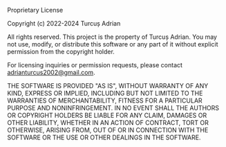 Proprietary License

Copyright (c) 2022-2024 Turcuș Adrian

All rights reserved. This project is the property of Turcuș Adrian. You may not use, modify, or distribute this software or any part of it without explicit permission from the copyright holder.

For licensing inquiries or permission requests, please contact adrianturcus2002@gmail.com.

THE SOFTWARE IS PROVIDED "AS IS", WITHOUT WARRANTY OF ANY KIND, EXPRESS OR IMPLIED, INCLUDING BUT NOT LIMITED TO THE WARRANTIES OF MERCHANTABILITY, FITNESS FOR A PARTICULAR PURPOSE AND NONINFRINGEMENT. IN NO EVENT SHALL THE AUTHORS OR COPYRIGHT HOLDERS BE LIABLE FOR ANY CLAIM, DAMAGES OR OTHER LIABILITY, WHETHER IN AN ACTION OF CONTRACT, TORT OR OTHERWISE, ARISING FROM, OUT OF OR IN CONNECTION WITH THE SOFTWARE OR THE USE OR OTHER DEALINGS IN THE SOFTWARE.
